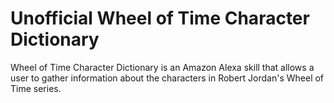 # Unofficial Wheel of Time Character Dictionary

Wheel of Time Character Dictionary is an Amazon Alexa skill that allows a user to gather information about the characters in Robert Jordan's Wheel of Time series.
